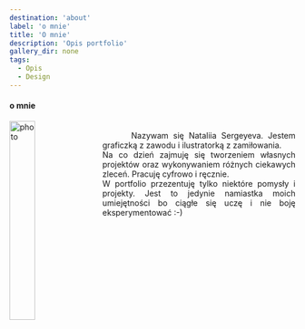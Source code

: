 ```yaml
---
destination: 'about'
label: 'o mnie'
title: 'O mnie'
description: 'Opis portfolio'
gallery_dir: none
tags:
  - Opis
  - Design
---
```


#### o mnie

<div>
    <div>
        <img src="/Портрет_.jpg" alt="photo" style="float: left; margin-right: 2.5%; width: 30%; @media (min-width: 50em) { width: 100%; }">
    </div>
    <p style="white-space: pre-wrap; text-align: justify;">
      Nazywam się Nataliia Sergeyeva. Jestem graficzką z zawodu i ilustratorką z zamiłowania.  
Na co dzień zajmuję się tworzeniem własnych projektów oraz wykonywaniem różnych ciekawych zleceń. Pracuję cyfrowo i ręcznie.  
W portfolio przezentuję tylko niektóre pomysły i projekty. Jest to jedynie namiastka moich umiejętności bo ciągłe się uczę i nie boję eksperymentować :-)
    </p>
</div>
